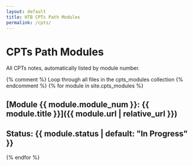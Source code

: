 ```yaml
---
layout: default
title: HTB CPTs Path Modules
permalink: /cpts/
---
```


# CPTs Path Modules

All CPTs notes, automatically listed by module number.

{% comment %} Loop through all files in the cpts_modules collection {% endcomment %}
{% for module in site.cpts_modules %}
## [Module {{ module.module_num }}: {{ module.title }}]({{ module.url | relative_url }})
**Status:** {{ module.status | default: "In Progress" }}
---
{% endfor %}
